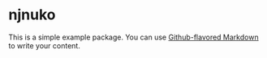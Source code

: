 # njnuko

This is a simple example package. You can use
[Github-flavored Markdown](https://guides.github.com/features/mastering-markdown/)
to write your content.